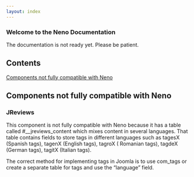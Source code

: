 ```yaml
---
layout: index
---
```

### Welcome to the Neno Documentation
The documentation is not ready yet. Please be patient.

## Contents
[Components not fully compatible with Neno](#Components-not-fully-compatible-with-Neno)

## Components not fully compatible with Neno

### JReviews
This component is not fully compatible with Neno because it has a table called #__jreviews_content which mixes content in several languages. That table contains fields to store tags in different languages such as tagesX (Spanish tags), tagenX (English tags), tagroX ( Romanian tags), tagdeX (German tags), tagitX (Italian tags). 

The correct method for implementing tags in Joomla is to use com_tags or create a separate table for tags and use the “language” field. 
